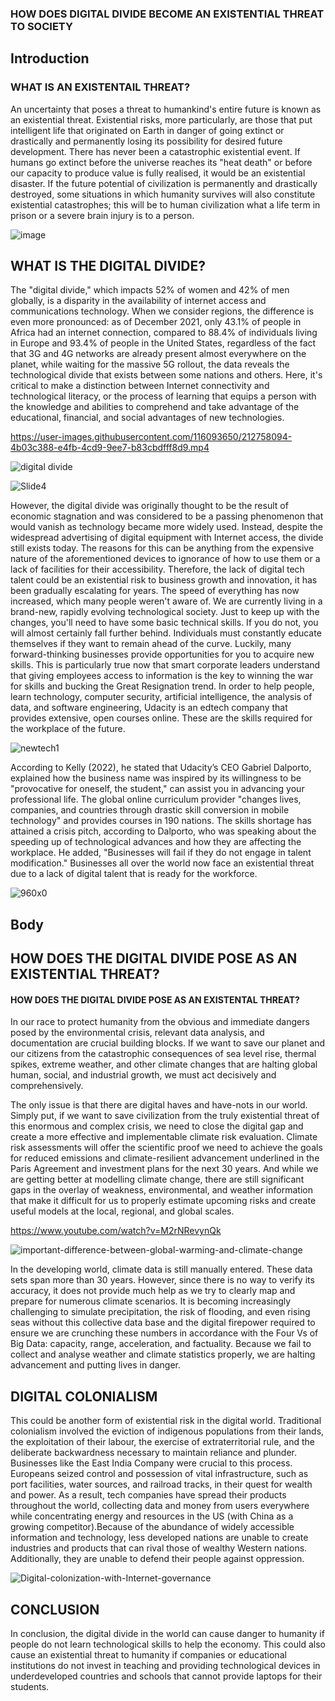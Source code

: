 ### HOW DOES DIGITAL DIVIDE BECOME AN EXISTENTIAL THREAT TO SOCIETY 

## Introduction
### WHAT IS AN EXISTENTAIL THREAT?

An uncertainty that poses a threat to humankind's entire future is known as an existential threat. Existential risks, more particularly, are those that put intelligent life that originated on Earth in danger of going extinct or drastically and permanently losing its possibility for desired future development. There has never been a catastrophic existential event. If humans go extinct before the universe reaches its "heat death" or before our capacity to produce value is fully realised, it would be an existential disaster. If the future potential of civilization is permanently and drastically destroyed, some situations in which humanity survives will also constitute existential catastrophes; this will be to human civilization what a life term in prison or a severe brain injury is to a person.

![image](https://user-images.githubusercontent.com/116093650/212420453-bf6c07b8-ac3b-41e3-ae72-83510e14aa17.jpg)

## WHAT IS THE DIGITAL DIVIDE?

The "digital divide," which impacts 52% of women and 42% of men globally, is a disparity in the availability of internet access and communications technology. When we consider regions, the difference is even more pronounced: as of December 2021, only 43.1% of people in Africa had an internet connection, compared to 88.4% of individuals living in Europe and 93.4% of people in the United States, regardless of the fact that 3G and 4G networks are already present almost everywhere on the planet, while waiting for the massive 5G rollout, the data reveals the technological divide that exists between some nations and others. Here, it's critical to make a distinction between Internet connectivity and technological literacy, or the process of learning that equips a person with the knowledge and abilities to comprehend and take advantage of the educational, financial, and social advantages of new technologies.


https://user-images.githubusercontent.com/116093650/212758094-4b03c388-e4fb-4cd9-9ee7-b83cbdfff8d9.mp4






![digital divide ](https://user-images.githubusercontent.com/116093650/212422888-88510260-502f-4631-8ed4-23fcb96e9d90.svg) 

![Slide4](https://user-images.githubusercontent.com/116093650/212422963-26e42141-f699-4b3b-844f-bf8edb40b21c.jpeg) 

However, the digital divide was originally thought to be the result of economic stagnation and was considered to be a passing phenomenon that would vanish as technology became more widely used. Instead, despite the widespread advertising of digital equipment with Internet access, the divide still exists today. The reasons for this can be anything from the expensive nature of the aforementioned devices to ignorance of how to use them or a lack of facilities for their accessibility. Therefore, the lack of digital tech talent could be an existential risk to business growth and innovation, it has been gradually escalating for years. The speed of everything has now increased, which many people weren't aware of. We are currently living in a brand-new, rapidly evolving technological society. Just to keep up with the changes, you'll need to have some basic technical skills. If you do not, you will almost certainly fall further behind. Individuals must constantly educate themselves if they want to remain ahead of the curve. Luckily, many forward-thinking businesses provide opportunities for you to acquire new skills. This is particularly true now that smart corporate leaders understand that giving employees access to information is the key to winning the war for skills and bucking the Great Resignation trend. In order to help people, learn technology, computer security, artificial intelligence, the analysis of data, and software engineering, Udacity is an edtech company that provides extensive, open courses online. These are the skills required for the workplace of the future. 

![newtech1](https://user-images.githubusercontent.com/116093650/212425376-501102cb-b921-45ad-82b7-67e148881c1e.jpg) 

According to Kelly (2022), he stated that Udacity’s CEO Gabriel Dalporto, explained how the business name was inspired by its willingness to be "provocative for oneself, the student," can assist you in advancing your professional life. The global online curriculum provider "changes lives, companies, and countries through drastic skill conversion in mobile technology" and provides courses in 190 nations. The skills shortage has attained a crisis pitch, according to Dalporto, who was speaking about the speeding up of technological advances and how they are affecting the workplace. He added, "Businesses will fail if they do not engage in talent modification." Businesses all over the world now face an existential threat due to a lack of digital talent that is ready for the workforce.

 ![960x0](https://user-images.githubusercontent.com/116093650/212432739-cfd34293-6500-42f9-9daa-2c2209731ed2.jpg)
 ## Body 
 
 ## HOW DOES THE DIGITAL DIVIDE POSE AS AN EXISTENTIAL THREAT?
  #### HOW DOES THE DIGITAL DIVIDE POSE AS AN EXISTENTAL THREAT?
In our race to protect humanity from the obvious and immediate dangers posed by the environmental crisis, relevant data analysis, and documentation are crucial building blocks.
If we want to save our planet and our citizens from the catastrophic consequences of sea level rise, thermal spikes, extreme weather, and other climate changes that are halting global human, social, and industrial growth, we must act decisively and comprehensively. 

The only issue is that there are digital haves and have-nots in our world. Simply put, if we want to save civilization from the truly existential threat of this enormous and complex crisis, we need to close the digital gap and create a more effective and implementable climate risk evaluation. Climate risk assessments will offer the scientific proof we need to achieve the goals for reduced emissions and climate-resilient advancement underlined in the Paris Agreement and investment plans for the next 30 years. And while we are getting better at modelling climate change, there are still significant gaps in the overlay of weakness, environmental, and weather information that make it difficult for us to properly estimate upcoming risks and create useful models at the local, regional, and global scales.


https://www.youtube.com/watch?v=M2rNRevynQk 



![important-difference-between-global-warming-and-climate-change](https://user-images.githubusercontent.com/116093650/212433036-3affa6c7-8655-4af4-8ad0-7b43200dae23.jpg) 

 In the developing world, climate data is still manually entered. These data sets span more than 30 years. However, since there is no way to verify its accuracy, it does not provide much help as we try to clearly map and prepare for numerous climate scenarios. It is becoming increasingly challenging to simulate precipitation, the risk of flooding, and even rising seas without this collective data base and the digital firepower required to ensure we are crunching these numbers in accordance with the Four Vs of Big Data: capacity, range, acceleration, and factuality. Because we fail to collect and analyse weather and climate statistics properly, we are halting advancement and putting lives in danger. 
 
## DIGITAL COLONIALISM 

 This could be another form of existential risk in the digital world. Traditional colonialism involved the eviction of indigenous populations from their lands, the exploitation of their labour, the exercise of extraterritorial rule, and the deliberate backwardness necessary to maintain reliance and plunder. Businesses like the East India Company were crucial to this process. Europeans seized control and possession of vital infrastructure, such as port facilities, water sources, and railroad tracks, in their quest for wealth and power. As a result, tech companies have spread their products throughout the world, collecting data and money from users everywhere while concentrating energy and resources in the US (with China as a growing competitor).Because of the abundance of widely accessible information and technology, less developed nations are unable to create industries and products that can rival those of wealthy Western nations. Additionally, they are unable to defend their people against oppression.


![Digital-colonization-with-Internet-governance](https://user-images.githubusercontent.com/116093650/212434340-8c00522f-3968-4fad-9d36-88421daef5fa.png)



## CONCLUSION 
 In conclusion, the digital divide in the world can cause danger to humanity if people do not learn technological skills to help the economy. This could also cause an existential threat to humanity if companies or educational institutions do not invest in teaching and providing technological devices in underdeveloped countries and schools that cannot provide laptops for their students.












